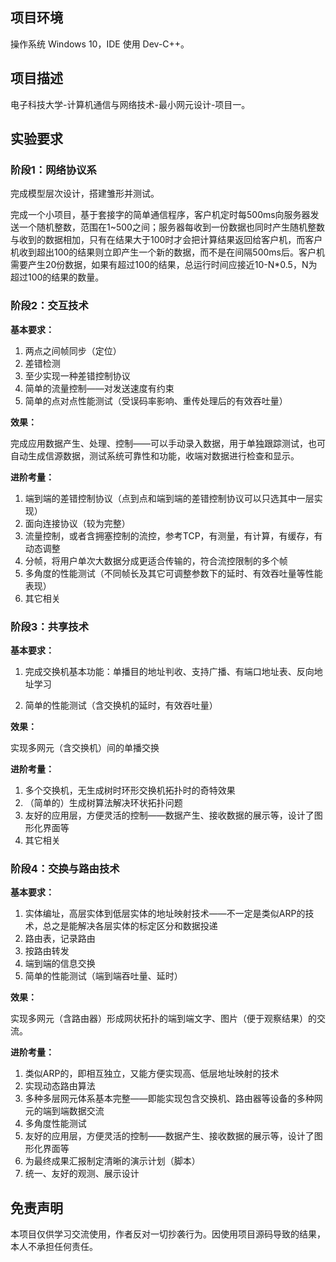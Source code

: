 ## 项目环境

操作系统 Windows 10，IDE 使用 Dev-C++。

## 项目描述

电子科技大学-计算机通信与网络技术-最小网元设计-项目一。

## 实验要求

### 阶段1：网络协议系

完成模型层次设计，搭建雏形并测试。

完成一个小项目，基于套接字的简单通信程序，客户机定时每500ms向服务器发送一个随机整数，范围在1~500之间；服务器每收到一份数据也同时产生随机整数与收到的数据相加，只有在结果大于100时才会把计算结果返回给客户机，而客户机收到超出100的结果则立即产生一个新的数据，而不是在间隔500ms后。客户机需要产生20份数据，如果有超过100的结果，总运行时间应接近10-N*0.5，N为超过100的结果的数量。

### 阶段2：交互技术

**基本要求：**

1. 两点之间帧同步（定位）
2. 差错检测
3. 至少实现一种差错控制协议
4. 简单的流量控制——对发送速度有约束
5. 简单的点对点性能测试（受误码率影响、重传处理后的有效吞吐量）

**效果：**

完成应用数据产生、处理、控制——可以手动录入数据，用于单独跟踪测试，也可自动生成信源数据，测试系统可靠性和功能，收端对数据进行检查和显示。

**进阶考量：**

1. 端到端的差错控制协议（点到点和端到端的差错控制协议可以只选其中一层实现）
2. 面向连接协议（较为完整）
3. 流量控制，或者含拥塞控制的流控，参考TCP，有测量，有计算，有缓存，有动态调整
4. 分帧，将用户单次大数据分成更适合传输的，符合流控限制的多个帧
5. 多角度的性能测试（不同帧长及其它可调整参数下的延时、有效吞吐量等性能表现）
6. 其它相关

### 阶段3：共享技术

**基本要求：**

1. 完成交换机基本功能：单播目的地址判收、支持广播、有端口地址表、反向地址学习

2. 简单的性能测试（含交换机的延时，有效吞吐量）

**效果：**

实现多网元（含交换机）间的单播交换

**进阶考量：**

1. 多个交换机，无生成树时环形交换机拓扑时的奇特效果
2. （简单的）生成树算法解决环状拓扑问题
3. 友好的应用层，方便灵活的控制——数据产生、接收数据的展示等，设计了图形化界面等
4. 其它相关

### 阶段4：交换与路由技术

**基本要求：**

1. 实体编址，高层实体到低层实体的地址映射技术——不一定是类似ARP的技术，总之是能解决各层实体的标定区分和数据投递
2. 路由表，记录路由
3. 按路由转发
4. 端到端的信息交换
5. 简单的性能测试（端到端吞吐量、延时）

**效果：**

实现多网元（含路由器）形成网状拓扑的端到端文字、图片（便于观察结果）的交流。

**进阶考量：**

1. 类似ARP的，即相互独立，又能方便实现高、低层地址映射的技术
2. 实现动态路由算法
3. 多种多层网元体系基本完整——即能实现包含交换机、路由器等设备的多种网元的端到端数据交流
4. 多角度性能测试
5. 友好的应用层，方便灵活的控制——数据产生、接收数据的展示等，设计了图形化界面等
6. 为最终成果汇报制定清晰的演示计划（脚本）
7. 统一、友好的观测、展示设计

## 免责声明

本项目仅供学习交流使用，作者反对一切抄袭行为。因使用项目源码导致的结果，本人不承担任何责任。
